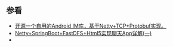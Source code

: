 

## 参看

- [开源一个自用的Android IM库，基于Netty+TCP+Protobuf实现。](https://blog.csdn.net/FreddyChen/article/details/89201785)
- [Netty+SpringBoot+FastDFS+Html5实现聊天App详解(一)](https://segmentfault.com/a/1190000018144704?utm_source=sf-similar-article)
- 

